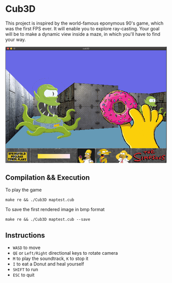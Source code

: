 # Cub3D

This project is inspired by the world-famous eponymous 90's game, which was the first FPS ever.
It will enable you to explore ray-casting.
Your goal will be to make a dynamic view inside a maze, in which you'll have to find your way.

![screen](https://github.com/AlexDos-42/cub3D/blob/master/screen.png?raw=true)

## Compilation && Execution

To play the game
```
make re && ./Cub3D maptest.cub
```

To save the first rendered image in bmp format
```
make re && ./Cub3D maptest.cub --save
```

## Instructions

* ```WASD``` to move
* ```QE``` or ```Left/Right``` directional keys to rotate camera
* ```M``` to play the soundtrack, ```K``` to stop it
* ```I``` to eat a Donut and heal yourself
* ```SHIFT``` to run
* ```ESC``` to quit

